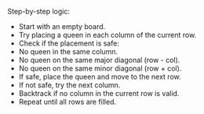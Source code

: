 Step-by-step logic:
- Start with an empty board.
- Try placing a queen in each column of the current row.
- Check if the placement is safe:
- No queen in the same column.
- No queen on the same major diagonal (row - col).
- No queen on the same minor diagonal (row + col).
- If safe, place the queen and move to the next row.
- If not safe, try the next column.
- Backtrack if no column in the current row is valid.
- Repeat until all rows are filled.


